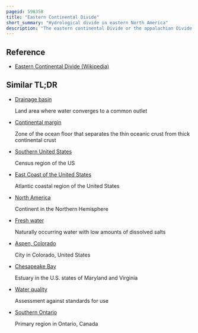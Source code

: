```yaml
---
pageid: 598358
title: "Eastern Continental Divide"
short_summary: "Hydrological divide in eastern North America"
description: "The eastern continental Divide or the appalachian Divide is a hydrological Divide in eastern North America that separates the easterly atlantic Seaboard watershed from the westwestern Gulf of Mexico watershed. The Divide nearly spans the United States from South of Lake Ontario through the Florida Peninsula, and consists of raised Terrain including the appalachian Mountains to the North, the southern Piedmont Plateau and Lowland Ridges in the Atlantic Coastal Plain to the South. Water including Rainfall and Snowfall, Lakes, Streams and Rivers on the eastern/southern Side of the Divide drains to the Atlantic Ocean ; Water on the western/northern Side of the Divide drains to the Gulf of Mexico. The Ecd is one of six continental hydrological Divides of North America which define several Drainage Basins each of which drains into a particular Body of Water."
---
```


## Reference

- [Eastern Continental Divide (Wikipedia)](https://en.wikipedia.org/?curid=598358)

## Similar TL;DR

- [Drainage basin](/tldr/en/drainage-basin)

  Land area where water converges to a common outlet

- [Continental margin](/tldr/en/continental-margin)

  Zone of the ocean floor that separates the thin oceanic crust from thick continental crust

- [Southern United States](/tldr/en/southern-united-states)

  Census region of the US

- [East Coast of the United States](/tldr/en/east-coast-of-the-united-states)

  Atlantic coastal region of the United States

- [North America](/tldr/en/north-america)

  Continent in the Northern Hemisphere

- [Fresh water](/tldr/en/fresh-water)

  Naturally occurring water with low amounts of dissolved salts

- [Aspen, Colorado](/tldr/en/aspen-colorado)

  City in Colorado, United States

- [Chesapeake Bay](/tldr/en/chesapeake-bay)

  Estuary in the U.S. states of Maryland and Virginia

- [Water quality](/tldr/en/water-quality)

  Assessment against standards for use

- [Southern Ontario](/tldr/en/southern-ontario)

  Primary region in Ontario, Canada
